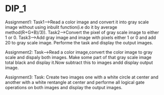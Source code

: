 # DIP_1
Assignment1:
Task1-->Read a color image and convert it into gray scale image without using inbulit function(i.e do it by average method(R+G+B)/3)).
Task2-->Convert the pixel of gray scale image to either 1 or 0.
Task3-->Add gray image and image with pixels either 1 or 0 and add 20 to gray scale image.
Performe the task and display the output images.

Assignment2:
Task-->Read a color image,convert the color image to gray scale and dispaly both images.
Make some part of that gray scale image total black and display it.Now subtract this to images andd display output image.

Assignment3:
Task: Create two images one with a white circle at center and another with a white rentangle at center and performe all logical gate operations on both images and display the output images.
